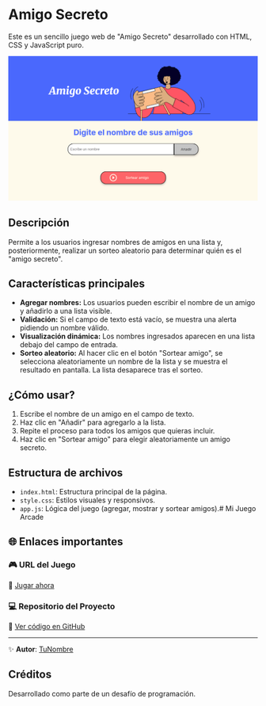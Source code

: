 # Amigo Secreto

Este es un sencillo juego web de "Amigo Secreto" desarrollado con HTML, CSS y JavaScript puro.


![imagen de juego](assets/AmigS.png)

## Descripción
Permite a los usuarios ingresar nombres de amigos en una lista y, posteriormente, realizar un sorteo aleatorio para determinar quién es el "amigo secreto".

## Características principales
- **Agregar nombres:** Los usuarios pueden escribir el nombre de un amigo y añadirlo a una lista visible.
- **Validación:** Si el campo de texto está vacío, se muestra una alerta pidiendo un nombre válido.
- **Visualización dinámica:** Los nombres ingresados aparecen en una lista debajo del campo de entrada.
- **Sorteo aleatorio:** Al hacer clic en el botón "Sortear amigo", se selecciona aleatoriamente un nombre de la lista y se muestra el resultado en pantalla. La lista desaparece tras el sorteo.

## ¿Cómo usar?
1. Escribe el nombre de un amigo en el campo de texto.
2. Haz clic en "Añadir" para agregarlo a la lista.
3. Repite el proceso para todos los amigos que quieras incluir.
4. Haz clic en "Sortear amigo" para elegir aleatoriamente un amigo secreto.

## Estructura de archivos
- `index.html`: Estructura principal de la página.
- `style.css`: Estilos visuales y responsivos.
- `app.js`: Lógica del juego (agregar, mostrar y sortear amigos).# Mi Juego Arcade

## 🌐 Enlaces importantes  

### 🎮 URL del Juego  
🔗 [Jugar ahora](https://wuilfredo5.github.io/challenge-amigo-secreto-main/)  

### 💻 Repositorio del Proyecto  
📂 [Ver código en GitHub](https://github.com/wuilfredo5/challenge-amigo-secreto-main)  

---

✨ **Autor**: [TuNombre](https://github.com/wuilfredo5)  

  

## Créditos
Desarrollado como parte de un desafío de programación.
